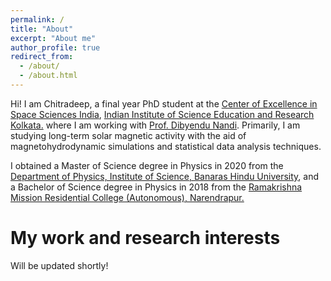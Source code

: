 ```yaml
---
permalink: /
title: "About"
excerpt: "About me"
author_profile: true
redirect_from: 
  - /about/
  - /about.html
---
```

Hi! I am Chitradeep, a final year PhD student at the [Center of Excellence in Space Sciences India](www.cessi.in), [Indian Institute of Science Education and Research Kolkata.](https://www.iiserkol.ac.in/) where I am working with [Prof. Dibyendu Nandi](https://en.wikipedia.org/wiki/Dibyendu_Nandi). Primarily, I am studying long-term solar magnetic activity with the aid of magnetohydrodynamic simulations and statistical data analysis techniques.

I obtained a Master of Science degree in Physics in 2020 from the [Department of Physics, Institute of Science, Banaras Hindu University](https://www.bhu.ac.in/site/UnitHomeTemplate/1_147_1103_Institute-of-Science-Home), and a Bachelor of Science degree in Physics in 2018 from the [Ramakrishna Mission Residential College (Autonomous), Narendrapur.](https://rkmrc.in/)


My work and research interests
======

Will be updated shortly!
